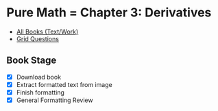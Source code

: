 # Pure Math = Chapter 3: Derivatives

- [All Books (Text/Work)](./full_book.md)
- [Grid Questions](./Chapter%203%20=%20Grid.pdf)

## Book Stage
- [X] Download book
- [X] Extract formatted text from image
- [X] Finish formatting
- [X] General Formatting Review